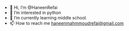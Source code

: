 - 👋 Hi, I’m @HaneenRefai
- 👀 I’m interested in python
- 🌱 I’m currently learning middle school.
- 📫 How to reach me  haneenmahmmoudrefai@gmail.com

<!---
HaneenRefai/HaneenRefai is a ✨ special ✨ repository because its `README.md` (this file) appears on your GitHub profile.
You can click the Preview link to take a look at your changes.
--->
